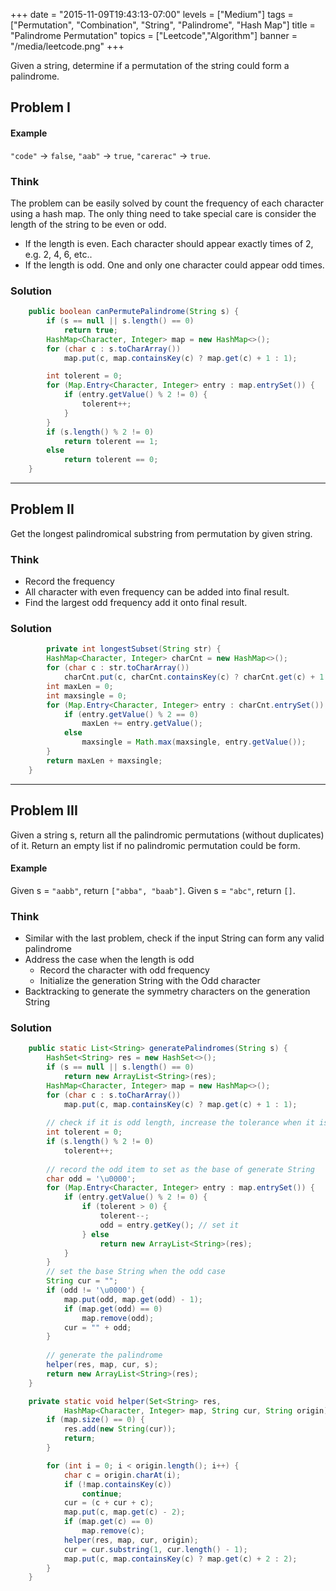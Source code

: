 +++
date = "2015-11-09T19:43:13-07:00"
levels = ["Medium"]
tags = ["Permutation", "Combination", "String", "Palindrome", "Hash Map"]
title = "Palindrome Permutation"
topics = ["Leetcode","Algorithm"]
banner = "/media/leetcode.png"
+++

Given a string, determine if a permutation of the string could form a palindrome.
<!--more-->

## Problem I
#### Example
`"code"` -> `false`, `"aab"` -> `true`, `"carerac"` -> `true`.


### Think
The problem can be easily solved by count the frequency of each character using a hash map. The only thing need to take special care is consider the length of the string to be even or odd. 
- If the length is even. Each character should appear exactly times of 2, e.g. 2, 4, 6, etc..
- If the length is odd. One and only one character could appear odd times. 


### Solution
```java
	public boolean canPermutePalindrome(String s) {
		if (s == null || s.length() == 0)
			return true;
		HashMap<Character, Integer> map = new HashMap<>();
		for (char c : s.toCharArray())
			map.put(c, map.containsKey(c) ? map.get(c) + 1 : 1);

		int tolerent = 0;
		for (Map.Entry<Character, Integer> entry : map.entrySet()) {
			if (entry.getValue() % 2 != 0) {
				tolerent++;
			}
		}
		if (s.length() % 2 != 0)
			return tolerent == 1;
		else
			return tolerent == 0;
	}
```
---

## Problem II
Get the longest palindromical substring from permutation by given string.

### Think
- Record the frequency
- All character with even frequency can be added into final result.
- Find the largest odd frequency add it onto final result.

### Solution
```java
        private int longestSubset(String str) {
        HashMap<Character, Integer> charCnt = new HashMap<>();
        for (char c : str.toCharArray())
            charCnt.put(c, charCnt.containsKey(c) ? charCnt.get(c) + 1 : 1);
        int maxLen = 0;
        int maxsingle = 0;
        for (Map.Entry<Character, Integer> entry : charCnt.entrySet()) {
            if (entry.getValue() % 2 == 0)
                maxLen += entry.getValue();
            else
                maxsingle = Math.max(maxsingle, entry.getValue());
        }
        return maxLen + maxsingle;
    }
```
---
## Problem III
Given a string s, return all the palindromic permutations (without duplicates) of it. Return an empty list if no palindromic permutation could be form.

#### Example
Given s = `"aabb"`, return `["abba", "baab"]`.
Given s = `"abc"`, return `[]`.

### Think
- Similar with the last problem, check if the input String can form any valid palindrome
- Address the case when the length is odd
    - Record the character with odd frequency
    - Initialize the generation String with the Odd character
- Backtracking to generate the symmetry characters on the generation String

### Solution
```java
	public static List<String> generatePalindromes(String s) {
		HashSet<String> res = new HashSet<>();
		if (s == null || s.length() == 0)
			return new ArrayList<String>(res);
		HashMap<Character, Integer> map = new HashMap<>();
		for (char c : s.toCharArray())
			map.put(c, map.containsKey(c) ? map.get(c) + 1 : 1);
		
		// check if it is odd length, increase the tolerance when it is odd length
		int tolerent = 0;
		if (s.length() % 2 != 0)
			tolerent++;
		
		// record the odd item to set as the base of generate String
		char odd = '\u0000';
		for (Map.Entry<Character, Integer> entry : map.entrySet()) {
			if (entry.getValue() % 2 != 0) {
				if (tolerent > 0) {
					tolerent--;
					odd = entry.getKey(); // set it
				} else
					return new ArrayList<String>(res);
			}
		}
		// set the base String when the odd case
		String cur = "";
		if (odd != '\u0000') {
			map.put(odd, map.get(odd) - 1);
			if (map.get(odd) == 0)
				map.remove(odd);
			cur = "" + odd;
		}
		
		// generate the palindrome
		helper(res, map, cur, s);
		return new ArrayList<String>(res);
	}

	private static void helper(Set<String> res,
			HashMap<Character, Integer> map, String cur, String origin) {
		if (map.size() == 0) {
			res.add(new String(cur));
			return;
		}

		for (int i = 0; i < origin.length(); i++) {
			char c = origin.charAt(i);
			if (!map.containsKey(c))
				continue;
			cur = (c + cur + c);
			map.put(c, map.get(c) - 2);
			if (map.get(c) == 0)
				map.remove(c);
			helper(res, map, cur, origin);
			cur = cur.substring(1, cur.length() - 1);
			map.put(c, map.containsKey(c) ? map.get(c) + 2 : 2);
		}
	}
```